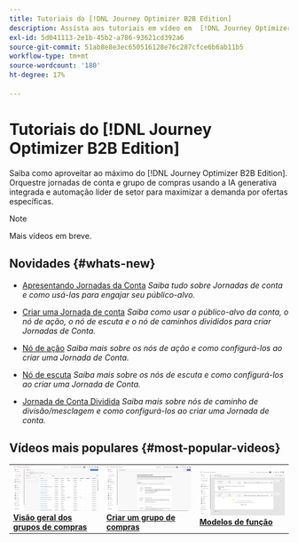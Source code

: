 ```yaml
---
title: Tutoriais do [!DNL Journey Optimizer B2B Edition]
description: Assista aos tutoriais em vídeo em  [!DNL Journey Optimizer B2B Edition]. Melhore sua compreensão de como orquestrar jornadas de conta e grupo de compras e muito mais.
exl-id: 5d041113-2e1b-45b2-a786-93621cd392a6
source-git-commit: 51ab8e8e3ec650516128e76c287cfce6b6ab11b5
workflow-type: tm+mt
source-wordcount: '180'
ht-degree: 17%

---
```


# Tutoriais do [!DNL Journey Optimizer B2B Edition]

Saiba como aproveitar ao máximo do [!DNL Journey Optimizer B2B Edition]. Orquestre jornadas de conta e grupo de compras usando a IA generativa integrada e automação líder de setor para maximizar a demanda por ofertas específicas.

>[!NOTE]
>
>Mais vídeos em breve.

## Novidades {#whats-new}

* [Apresentando Jornadas da Conta](/help/account-journeys/introducing-account-journeys.md)
  _Saiba tudo sobre Jornadas de conta e como usá-las para engajar seu público-alvo._

* [Criar uma Jornada de conta](/help/account-journeys/create-an-account-journey.md)
  _Saiba como usar o público-alvo da conta, o nó de ação, o nó de escuta e o nó de caminhos divididos para criar Jornadas de Conta._

* [Nó de ação](/help/account-journeys/action-node.md)
  _Saiba mais sobre os nós de ação e como configurá-los ao criar uma Jornada de Conta._

* [Nó de escuta](/help/account-journeys/listen-node.md)
  _Saiba mais sobre os nós de escuta e como configurá-los ao criar uma Jornada de Conta._

* [Jornada de Conta Dividida](/help/account-journeys/split-account-journey.md)
  _Saiba mais sobre nós de caminho de divisão/mesclagem e como configurá-los ao criar uma Jornada de conta._

## Vídeos mais populares {#most-popular-videos}

<table>
<tr>
<td>
<a href="/help/buying-groups/buying-groups-overview.md"><img alt="imagem em miniatura do vídeo &quot;Visão geral dos grupos de compra&quot;" src="assets/buying-groups-overview.png"></a>
<div><a href="/help/buying-groups/buying-groups-overview.md"><strong>Visão geral dos grupos de compras</strong></a></div>
</td>
<td>
<a href="/help/buying-groups/create-a-buying-group.md"><img alt="imagem em miniatura do vídeo &quot;Criar um grupo de compra&quot;" src="assets/create-a-buying-group.png"></a>
<div><a href="/help/buying-groups/create-a-buying-group.md"><strong>Criar um grupo de compras</strong></a></div>
</td>
<td>
<a href="/help/buying-groups/role-templates.md"><img alt="imagem em miniatura do vídeo &quot;Modelos de função&quot;" src="assets/role-templates.png" /></a>
<div><a href="/help/buying-groups/role-templates.md"><strong>Modelos de função</strong></a></div>
</td>
</tr>
</table>
